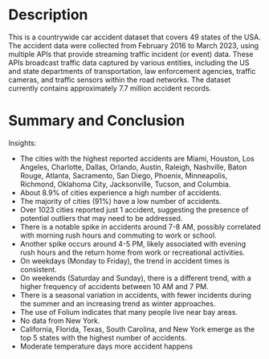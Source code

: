 # Description
This is a countrywide car accident dataset that covers 49 states of the USA. The accident data were collected from February 2016 to March 2023, using multiple APIs that provide streaming traffic incident (or event) data. These APIs broadcast traffic data captured by various entities, including the US and state departments of transportation, law enforcement agencies, traffic cameras, and traffic sensors within the road networks. The dataset currently contains approximately 7.7 million accident records.

# Summary and Conclusion
Insights:

- The cities with the highest reported accidents are Miami, Houston, Los Angeles, Charlotte, Dallas, Orlando, Austin, Raleigh, Nashville, Baton Rouge, Atlanta, Sacramento, San Diego, Phoenix, Minneapolis, Richmond, 
  Oklahoma City, Jacksonville, Tucson, and Columbia.
- About 8.9% of cities experience a high number of accidents.
- The majority of cities (91%) have a low number of accidents.
- Over 1023 cities reported just 1 accident, suggesting the presence of potential outliers that may need to be addressed.
- There is a notable spike in accidents around 7-8 AM, possibly correlated with morning rush hours and commuting to work or school.
- Another spike occurs around 4-5 PM, likely associated with evening rush hours and the return home from work or recreational activities.
- On weekdays (Monday to Friday), the trend in accident times is consistent.
- On weekends (Saturday and Sunday), there is a different trend, with a higher frequency of accidents between 10 AM and 7 PM.
- There is a seasonal variation in accidents, with fewer incidents during the summer and an increasing trend as winter approaches.
- The use of Folium indicates that many people live near bay areas.
- No data from New York.
- California, Florida, Texas, South Carolina, and New York emerge as the top 5 states with the highest number of accidents.
- Moderate temperature days more accident happens

